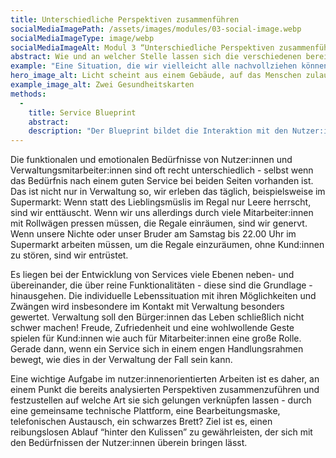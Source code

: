 ```yaml
---
title: Unterschiedliche Perspektiven zusammenführen
socialMediaImagePath: /assets/images/modules/03-social-image.webp
socialMediaImageType: image/webp
socialMediaImageAlt: Modul 3 “Unterschiedliche Perspektiven zusammenführen”
abstract: Wie und an welcher Stelle lassen sich die verschiedenen bereits analysierten Ebenen zusammenführen, um eine ganzheitliche und schlüssige Dienstleistung zu entwickeln?
example: "Eine Situation, die wir vielleicht alle nachvollziehen können, ist der Besuch von Ärzt:innen oder Einrichtungen des Gesundheitswesens. Aus Gründen des Datenschutzes war oder ist es lange Zeit nicht möglich gewesen, Daten innerhalb des Gesundheitssystems auszutauschen. Für Patient:innen bedeutet das, immer wieder gleiche Fragen zu beantworten, gleiche oder ähnliche Formulare auszufüllen und sich “gefühlt” immer am Beginn einer Behandlung zu befinden. Die “unsichtbaren” Abläufe im Hintergrund sind in diesem Fall schlicht nicht vorhanden, es gibt meist keinen Austausch von Daten. Für das Nutzer:innenerlebnis wäre dies aber in jeder Hinsicht sehr erleichternd."
hero_image_alt: Licht scheint aus einem Gebäude, auf das Menschen zulaufen
example_image_alt: Zwei Gesundheitskarten
methods:
  - 
    title: Service Blueprint
    abstract:
    description: "Der Blueprint bildet die Interaktion mit den Nutzer:innen und die Schnittstellen zur Organisation gleichzeitig ab. Dadurch kann die Sichtweise der Nutzer:innen mit der eines Dienstleisters kombiniert dargestellt werden. Neben den Handlungen der Nutzer:innen und der Verwaltungsmitarbeiter:innen, sowie der Berührungspunkte mit einem Service, die wir bereits in der Customer Journey und dem Shadowing ermittelt haben, werden alle “unsichtbaren” Aktivitäten im Hintergrund ergänzt. Dies sind einerseits alle Aktionen, die eine Organisation im Hintergrund durchführt - die Ablage von Informationen - welche für die Nutzer:innen nicht sichtbar sind wie auch unterstützende Prozesse für den Dienstleistungsprozess, zum Beispiel eine Terminerinnerung."
---
```


Die funktionalen und emotionalen Bedürfnisse von Nutzer:innen und Verwaltungsmitarbeiter:innen sind oft recht unterschiedlich - selbst wenn das Bedürfnis nach einem guten Service bei beiden Seiten vorhanden ist. Das ist nicht nur in Verwaltung so, wir erleben das täglich, beispielsweise im Supermarkt: Wenn statt des Lieblingsmüslis im Regal nur Leere herrscht, sind wir enttäuscht. Wenn wir uns allerdings durch viele Mitarbeiter:innen mit Rollwägen pressen müssen, die Regale einräumen, sind wir genervt. Wenn unsere Nichte oder unser Bruder am Samstag bis 22.00 Uhr im Supermarkt arbeiten müssen, um die Regale einzuräumen, ohne Kund:innen zu stören, sind wir entrüstet. 

Es liegen bei der Entwicklung von Services viele Ebenen neben- und übereinander, die über reine Funktionalitäten - diese sind die Grundlage - hinausgehen. Die individuelle Lebenssituation mit ihren Möglichkeiten und Zwängen wird insbesondere im Kontakt mit Verwaltung besonders gewertet. Verwaltung soll den Bürger:innen das Leben schließlich nicht schwer machen! Freude, Zufriedenheit und eine wohlwollende Geste spielen für Kund:innen wie auch für Mitarbeiter:innen eine große Rolle. Gerade dann, wenn ein Service sich in einem engen Handlungsrahmen bewegt, wie dies in der Verwaltung der Fall sein kann.

Eine wichtige Aufgabe im nutzer:innenorientierten Arbeiten ist es daher, an einem Punkt die bereits analysierten Perspektiven zusammenzuführen und festzustellen auf welche Art sie sich gelungen verknüpfen lassen - durch eine gemeinsame technische Plattform, eine Bearbeitungsmaske, telefonischen Austausch, ein schwarzes Brett? Ziel ist es, einen reibungslosen Ablauf “hinter den Kulissen” zu gewährleisten, der sich mit den Bedürfnissen der Nutzer:innen überein bringen lässt.

